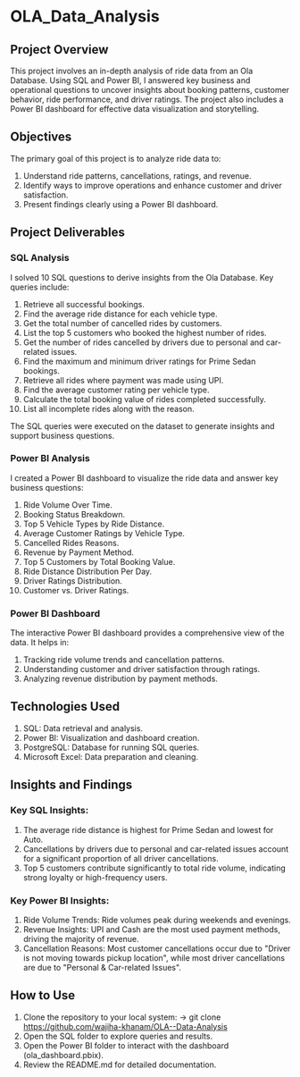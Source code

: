 # OLA_Data_Analysis

## Project Overview
This project involves an in-depth analysis of ride data from an Ola Database. Using SQL and Power BI, I answered key business and operational questions to uncover insights about booking patterns, customer behavior, ride performance, and driver ratings. The project also includes a Power BI dashboard for effective data visualization and storytelling.

## Objectives
The primary goal of this project is to analyze ride data to:
1. Understand ride patterns, cancellations, ratings, and revenue.
2. Identify ways to improve operations and enhance customer and driver satisfaction.
3. Present findings clearly using a Power BI dashboard.

## Project Deliverables
### SQL Analysis
I solved 10 SQL questions to derive insights from the Ola Database. Key queries include:
1. Retrieve all successful bookings.
2. Find the average ride distance for each vehicle type.
3. Get the total number of cancelled rides by customers.
4. List the top 5 customers who booked the highest number of rides.
5. Get the number of rides cancelled by drivers due to personal and car-related issues.
6. Find the maximum and minimum driver ratings for Prime Sedan bookings.
7. Retrieve all rides where payment was made using UPI.
8. Find the average customer rating per vehicle type.
9. Calculate the total booking value of rides completed successfully.
10. List all incomplete rides along with the reason.

The SQL queries were executed on the dataset to generate insights and support business questions.

### Power BI Analysis
I created a Power BI dashboard to visualize the ride data and answer key business questions:
1. Ride Volume Over Time.
2. Booking Status Breakdown.
3. Top 5 Vehicle Types by Ride Distance.
4. Average Customer Ratings by Vehicle Type.
5. Cancelled Rides Reasons.
6. Revenue by Payment Method.
7. Top 5 Customers by Total Booking Value.
8. Ride Distance Distribution Per Day.
9. Driver Ratings Distribution.
10. Customer vs. Driver Ratings.

### Power BI Dashboard
The interactive Power BI dashboard provides a comprehensive view of the data. It helps in:
1. Tracking ride volume trends and cancellation patterns.
2. Understanding customer and driver satisfaction through ratings.
3. Analyzing revenue distribution by payment methods.

## Technologies Used
1. SQL: Data retrieval and analysis.
2. Power BI: Visualization and dashboard creation.
3. PostgreSQL: Database for running SQL queries.
4. Microsoft Excel: Data preparation and cleaning.

## Insights and Findings
### Key SQL Insights:
1. The average ride distance is highest for Prime Sedan and lowest for Auto.
2. Cancellations by drivers due to personal and car-related issues account for a significant proportion of all driver cancellations.
3. Top 5 customers contribute significantly to total ride volume, indicating strong loyalty or high-frequency users.
### Key Power BI Insights:
1. Ride Volume Trends: Ride volumes peak during weekends and evenings.
2. Revenue Insights: UPI and Cash are the most used payment methods, driving the majority of revenue.
3. Cancellation Reasons: Most customer cancellations occur due to "Driver is not moving towards pickup location", while most driver cancellations are due to "Personal & Car-related Issues".

## How to Use
1. Clone the repository to your local system:
-> git clone https://github.com/wajiha-khanam/OLA--Data-Analysis
2. Open the SQL folder to explore queries and results.
3. Open the Power BI folder to interact with the dashboard (ola_dashboard.pbix).
4. Review the README.md for detailed documentation.
